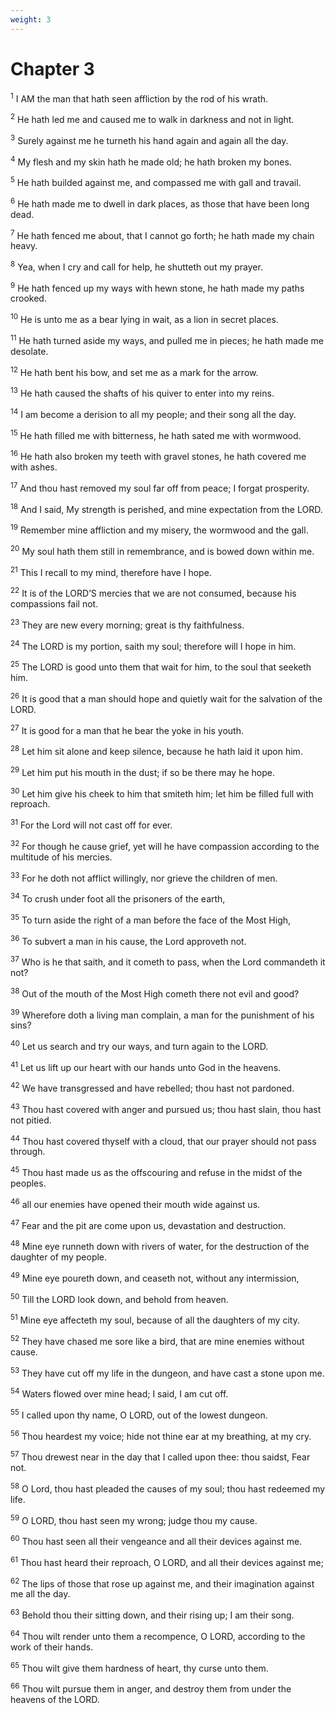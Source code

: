 ```yaml
---
weight: 3
---
```


# Chapter 3

<sup>1</sup> I AM the man that hath seen affliction by the rod of his wrath. 

<sup>2</sup> He hath led me and caused me to walk in darkness and not in light. 

<sup>3</sup> Surely against me he turneth his hand again and again all the day. 

<sup>4</sup> My flesh and my skin hath he made old; he hath broken my bones. 

<sup>5</sup> He hath builded against me, and compassed me with gall and travail. 

<sup>6</sup> He hath made me to dwell in dark places, as those that have been long dead. 

<sup>7</sup> He hath fenced me about, that I cannot go forth; he hath made my chain heavy. 

<sup>8</sup> Yea, when I cry and call for help, he shutteth out my prayer. 

<sup>9</sup> He hath fenced up my ways with hewn stone, he hath made my paths crooked. 

<sup>10</sup> He is unto me as a bear lying in wait, as a lion in secret places. 

<sup>11</sup> He hath turned aside my ways, and pulled me in pieces; he hath made me desolate. 

<sup>12</sup> He hath bent his bow, and set me as a mark for the arrow. 

<sup>13</sup> He hath caused the shafts of his quiver to enter into my reins. 

<sup>14</sup> I am become a derision to all my people; and their song all the day. 

<sup>15</sup> He hath filled me with bitterness, he hath sated me with wormwood. 

<sup>16</sup> He hath also broken my teeth with gravel stones, he hath covered me with ashes. 

<sup>17</sup> And thou hast removed my soul far off from peace; I forgat prosperity. 

<sup>18</sup> And I said, My strength is perished, and mine expectation from the LORD. 

<sup>19</sup> Remember mine affliction and my misery, the wormwood and the gall. 

<sup>20</sup> My soul hath them still in remembrance, and is bowed down within me. 

<sup>21</sup> This I recall to my mind, therefore have I hope. 

<sup>22</sup> It is of the LORD’S mercies that we are not consumed, because his compassions fail not. 

<sup>23</sup> They are new every morning; great is thy faithfulness. 

<sup>24</sup> The LORD is my portion, saith my soul; therefore will I hope in him. 

<sup>25</sup> The LORD is good unto them that wait for him, to the soul that seeketh him. 

<sup>26</sup> It is good that a man should hope and quietly wait for the salvation of the LORD. 

<sup>27</sup> It is good for a man that he bear the yoke in his youth. 

<sup>28</sup> Let him sit alone and keep silence, because he hath laid it upon him. 

<sup>29</sup> Let him put his mouth in the dust; if so be there may he hope. 

<sup>30</sup> Let him give his cheek to him that smiteth him; let him be filled full with reproach. 

<sup>31</sup> For the Lord will not cast off for ever. 

<sup>32</sup> For though he cause grief, yet will he have compassion according to the multitude of his mercies. 

<sup>33</sup> For he doth not afflict willingly, nor grieve the children of men. 

<sup>34</sup> To crush under foot all the prisoners of the earth, 

<sup>35</sup> To turn aside the right of a man before the face of the Most High, 

<sup>36</sup> To subvert a man in his cause, the Lord approveth not. 

<sup>37</sup> Who is he that saith, and it cometh to pass, when the Lord commandeth it not? 

<sup>38</sup> Out of the mouth of the Most High cometh there not evil and good? 

<sup>39</sup> Wherefore doth a living man complain, a man for the punishment of his sins? 

<sup>40</sup> Let us search and try our ways, and turn again to the LORD. 

<sup>41</sup> Let us lift up our heart with our hands unto God in the heavens. 

<sup>42</sup> We have transgressed and have rebelled; thou hast not pardoned. 

<sup>43</sup> Thou hast covered with anger and pursued us; thou hast slain, thou hast not pitied. 

<sup>44</sup> Thou hast covered thyself with a cloud, that our prayer should not pass through. 

<sup>45</sup> Thou hast made us as the offscouring and refuse in the midst of the peoples. 

<sup>46</sup> all our enemies have opened their mouth wide against us. 

<sup>47</sup> Fear and the pit are come upon us, devastation and destruction. 

<sup>48</sup> Mine eye runneth down with rivers of water, for the destruction of the daughter of my people. 

<sup>49</sup> Mine eye poureth down, and ceaseth not, without any intermission, 

<sup>50</sup> Till the LORD look down, and behold from heaven. 

<sup>51</sup> Mine eye affecteth my soul, because of all the daughters of my city. 

<sup>52</sup> They have chased me sore like a bird, that are mine enemies without cause. 

<sup>53</sup> They have cut off my life in the dungeon, and have cast a stone upon me. 

<sup>54</sup> Waters flowed over mine head; I said, I am cut off. 

<sup>55</sup> I called upon thy name, O LORD, out of the lowest dungeon. 

<sup>56</sup> Thou heardest my voice; hide not thine ear at my breathing, at my cry. 

<sup>57</sup> Thou drewest near in the day that I called upon thee: thou saidst, Fear not. 

<sup>58</sup> O Lord, thou hast pleaded the causes of my soul; thou hast redeemed my life. 

<sup>59</sup> O LORD, thou hast seen my wrong; judge thou my cause. 

<sup>60</sup> Thou hast seen all their vengeance and all their devices against me. 

<sup>61</sup> Thou hast heard their reproach, O LORD, and all their devices against me; 

<sup>62</sup> The lips of those that rose up against me, and their imagination against me all the day. 

<sup>63</sup> Behold thou their sitting down, and their rising up; I am their song. 

<sup>64</sup> Thou wilt render unto them a recompence, O LORD, according to the work of their hands. 

<sup>65</sup> Thou wilt give them hardness of heart, thy curse unto them. 

<sup>66</sup> Thou wilt pursue them in anger, and destroy them from under the heavens of the LORD. 


